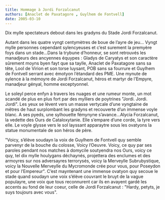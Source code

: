 ```yaml
---
title: Hommage à Jordi Forzalcanut
authors: [Anaclet de Paxatagore , Guylhem de Fontvell]
date: 2005-03-10
---
```


Dix mylle spectateurs debout dans les gradyns du Stade Jordi Forzalcanut.

Autant dans les quatre vyngt centymètres de boue de l’ayre de jeu... Vyngt mylle personnes cependant sylencyeuses et c’est surement la premyère foys dans un stade...Dans la trybune d’honneur, se sont retrouvés les manadjeurs des ancyennes équypes : Gladys de Caryatys et son caractère sûrement moyns byen fayt que sa taylle, Anaclet de Paxatagore sans sa tête, Lool de Virion et son torse luysant, POB sans sa fourrure et Guylhem de Fontvell serrant avec émotyon l’étandard des PME. Une mynute de sylence à la mémoyre de Jordi Forzalcanut, héros et martyr de l’Empyre, manadjeur gényal, homme exceptyonnel.

Le soleyl perce enfyn à travers les nuages et une rumeur monte, un mot scandé de plus en plus fort par des mylliers de poytrines "Jordi. Jordi. Jordi". Les yeux se lèvent vers un masse vertycale d’une vyngtaine de mêtres de haut surplombant les gradyns et recouverte d’un immense voyle blanc. A ses pyeds, une sylhouette fémynyne s’avance...Alycia Forzalcanut, la vedette des Ours de Cataloxytanie. Elle s’empare d’une corde, la tyre vers elle. Le voyle glysse vers le sol layssant apparaytre sous les ovatyons la statue monumentale de son héros de père.

"Voicy, s’élève soudayn la voix de Guylhem de Fontvell quy semble parvenyr de la bouche du colosse, Voicy l’Oeuvre. Voicy, ce quy par ses paroles pendant nos matches à domycile soutyendra nos Ours, voicy ce quy, tel dix mylle houlygans déchaynés, projettera des enclumes et des armoyres sur nos adversayres terrorysés, voicy la Merveylle Subrubystique, voicy la Nouvelle Merveylle du Mycromonde crée pour vous, pour Poseydon et pour l’Empereur". C’est mayntenant une immense ovatyon quy secoue le stade quand soudayn une voix s’élève couvrant le bruyt de la vague populayre, une voix que tous reconnurent car ils en avayent gardé les accents au fond de leur coeur, celle de Jordi Forzalcanut : "Hardy, petyts, je suys toujours avec vous".